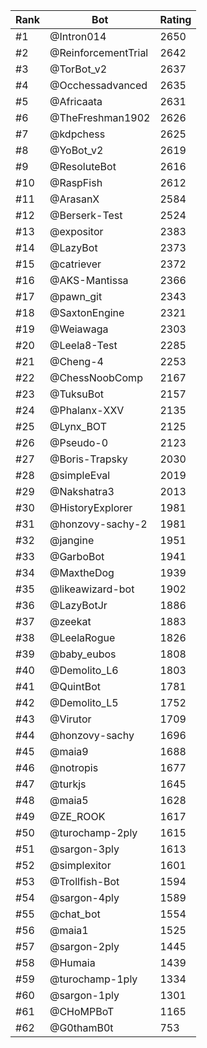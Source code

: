 Rank|Bot|Rating
---|---|---
#1|@Intron014|2650
#2|@ReinforcementTrial|2642
#3|@TorBot_v2|2637
#4|@Occhessadvanced|2635
#5|@Africaata|2631
#6|@TheFreshman1902|2626
#7|@kdpchess|2625
#8|@YoBot_v2|2619
#9|@ResoluteBot|2616
#10|@RaspFish|2612
#11|@ArasanX|2584
#12|@Berserk-Test|2524
#13|@expositor|2383
#14|@LazyBot|2373
#15|@catriever|2372
#16|@AKS-Mantissa|2366
#17|@pawn_git|2343
#18|@SaxtonEngine|2321
#19|@Weiawaga|2303
#20|@Leela8-Test|2285
#21|@Cheng-4|2253
#22|@ChessNoobComp|2167
#23|@TuksuBot|2157
#24|@Phalanx-XXV|2135
#25|@Lynx_BOT|2125
#26|@Pseudo-0|2123
#27|@Boris-Trapsky|2030
#28|@simpleEval|2019
#29|@Nakshatra3|2013
#30|@HistoryExplorer|1981
#31|@honzovy-sachy-2|1981
#32|@jangine|1951
#33|@GarboBot|1941
#34|@MaxtheDog|1939
#35|@likeawizard-bot|1902
#36|@LazyBotJr|1886
#37|@zeekat|1883
#38|@LeelaRogue|1826
#39|@baby_eubos|1808
#40|@Demolito_L6|1803
#41|@QuintBot|1781
#42|@Demolito_L5|1752
#43|@Virutor|1709
#44|@honzovy-sachy|1696
#45|@maia9|1688
#46|@notropis|1677
#47|@turkjs|1645
#48|@maia5|1628
#49|@ZE_ROOK|1617
#50|@turochamp-2ply|1615
#51|@sargon-3ply|1613
#52|@simplexitor|1601
#53|@Trollfish-Bot|1594
#54|@sargon-4ply|1589
#55|@chat_bot|1554
#56|@maia1|1525
#57|@sargon-2ply|1445
#58|@Humaia|1439
#59|@turochamp-1ply|1334
#60|@sargon-1ply|1301
#61|@CHoMPBoT|1165
#62|@G0thamB0t|753
